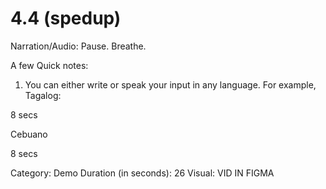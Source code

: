 # 4.4 (spedup)

Narration/Audio: Pause. Breathe. 

A few Quick notes: 

1. You can either write or speak your input in any language. For example, Tagalog:

8 secs

Cebuano

8 secs

Category: Demo
Duration (in seconds): 26
Visual: VID IN FIGMA